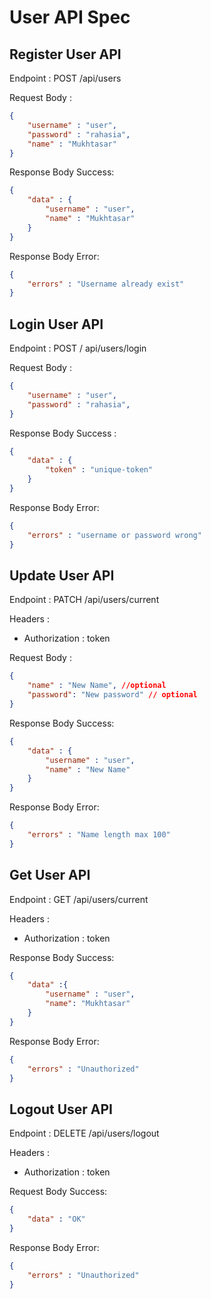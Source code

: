 # User API Spec

## Register User API

Endpoint : POST /api/users

Request Body :

```json
{
    "username" : "user",
    "password" : "rahasia",
    "name" : "Mukhtasar"
}
```

Response Body Success:

```json
{
    "data" : {
        "username" : "user",
        "name" : "Mukhtasar"
    }
}
```

Response Body Error:
```json
{
    "errors" : "Username already exist"
}
```

## Login User API

Endpoint : POST / api/users/login

Request Body :

```json
{
    "username" : "user",
    "password" : "rahasia",
}
```

Response Body Success :
```json
{
    "data" : {
        "token" : "unique-token"
    }
}
```

Response Body Error:

```json
{
    "errors" : "username or password wrong"
}
```

## Update User API

Endpoint : PATCH /api/users/current

Headers :
- Authorization : token

Request Body :

```json
{
    "name" : "New Name", //optional
    "password": "New password" // optional
}
```

Response Body Success:

```json
{
    "data" : {
        "username" : "user",
        "name" : "New Name"
    }
}
```

Response Body Error:
```json
{
    "errors" : "Name length max 100"
}
```

## Get User API

Endpoint : GET /api/users/current

Headers :
- Authorization : token

Response Body Success:

```json
{
    "data" :{
        "username" : "user",
        "name": "Mukhtasar"
    }
}
```

Response Body Error:

```json
{
    "errors" : "Unauthorized"
}
```

## Logout User API

Endpoint : DELETE /api/users/logout

Headers :
- Authorization : token

Request Body Success:

```json
{
    "data" : "OK"
}
```

Response Body Error:
```json
{
    "errors" : "Unauthorized"
}
```
